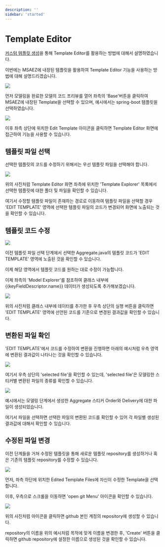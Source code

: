 ```yaml
---
description: ''
sidebar: 'started'
---
```

# Template Editor

[커스텀 템플릿 생성](/custom-template/template-editor-custom-template/)을 통해 Template Editor를 활용하는 방법에 대해서 설명하였습니다.

이번에는 MSAEZ에 내장된 템플릿을 활용하여 Template Editor 기능을 사용하는 방법에 대해 설명드리겠습니다.


![](https://github.com/msa-ez/platform/assets/123912988/cc4af1ed-58eb-4829-b571-8fd11fbe1dc0)

먼저 모델링을 완료한 모델의 코드 프리뷰를 열어 좌측의 'Base'버튼을 클릭하여 MSAEZ에 내장된 Template을 선택할 수 있으며, 예시에서는 spring-boot 템플릿을 선택하였습니다.

![](https://github.com/msa-ez/platform/assets/123912988/5d2ff91f-2992-474f-9104-094e6aa9dd68)

이후 좌측 상단에 위치한 Edit Template 아이콘을 클릭하면 Template Editor 화면에 접근하여 기능을 사용할 수 있습니다.

## 템플릿 파일 선택

선택한 템플릿의 코드를 수정하기 위해서는 우선 템플릿 파일을 선택해야 합니다.

![](https://github.com/msa-ez/platform/assets/123912988/d9680e6b-6a13-4f18-be78-6cf12320b442)

위의 사진처럼 Template Editor 화면 좌측에 위치한 'Template Explorer' 목록에서 선택한 템플릿에 대한 폴더 및 파일을 확인할 수 있습니다.

여기서 수정할 템플릿 파일이 존재하는 경로로 이동하여 템플릿 파일을 선택할 경우 'EDIT TEMPLATE' 영역에 선택한 템플릿 파일의 코드가 변경되어 화면에 노출되는 것을 확인할 수 있습니다.

## 템플릿 코드 수정

![](https://github.com/msa-ez/platform/assets/123912988/f77e8e08-fa7c-4ce6-bf23-acc59c2a703c)

이전 템플릿 파일 선택 단계에서 선택한 Aggregate.java의 템플릿 코드가 'EDIT TEMPLATE' 영역에 노출된 것을 확인할 수 있습니다.

이제 해당 영역에서 템플릿 코드를 원하는 대로 수정이 가능합니다.

이제 좌측의 'Model Explorer'를 참조하여 클래스 내부에 {{keyFieldDescriptor.name}} 데이터가 생성되도록 추가해보겠습니다.

![](https://github.com/msa-ez/platform/assets/123912988/bd096c0e-d7b9-473d-bd90-21ab2b34b8b8)

위의 사진처럼 클래스 내부에 데이터를 추가한 후 우측 상단의 실행 버튼을 클릭하면 'EDIT TEMPLATE' 영역에 선언된 코드를 기준으로 변경된 결과값을 확인할 수 있습니다.

## 변환된 파일 확인

'EDIT TEMPLATE'에서 코드를 수정하여 변환을 진행하면 아래의 예시처럼 우측 영역에 변환된 결과값이 나타나는 것을 확인할 수 있습니다.

![](https://github.com/msa-ez/platform/assets/123912988/7ef625b5-511e-41c9-8ab7-2c4172f03edc)

여기서 우측 상단의 'selected file'을 확인할 수 있는데, 'selected file'은 모델링한 스티커별 변환된 파일의 종류를 확인할 수 있습니다.

![](https://github.com/msa-ez/platform/assets/123912988/b327bc57-3d63-49f2-a906-a111b3c73f4d)

예시에서는 모델링 단계에서 생성한 Aggregate 스티커 Order와 Delivery에 대한 파일이 생성되었습니다.

여기서 파일을 선택하면 선택한 파일의 변환된 코드를 확인할 수 있어 각 파일별 생성된 결과값에 대해서 확인할 수 있습니다.

## 수정된 파일 변경

이전 단계들을 거쳐 수정된 템플릿을 통해 새로운 템플릿 repository를 생성하거나 혹은 기존의 템플릿 repository를 수정할 수 있습니다.

![](https://github.com/msa-ez/platform/assets/123912988/45263853-6e02-42ce-a8f2-103547102032)

먼저, 좌측 하단에 위치한 Edited Template Files에 자신이 수정한 Template을 선택합니다.

이후, 우측으로 스크롤을 이동하면 'open git Menu' 아이콘을 확인할 수 있습니다.

![](https://github.com/msa-ez/platform/assets/123912988/c099e3ee-10b5-4016-9cbf-168ecb5f90ac)

위의 사진처럼 아이콘을 클릭하면 github 본인 계정의 repository에 생성할 수 있습니다.

repository의 이름을 위의 예시처럼 목적에 맞게 이름을 변경한 후, 'Create' 버튼을 클릭하면 github repository에 설정한 이름으로 생성된 것을 확인할 수 있습니다.